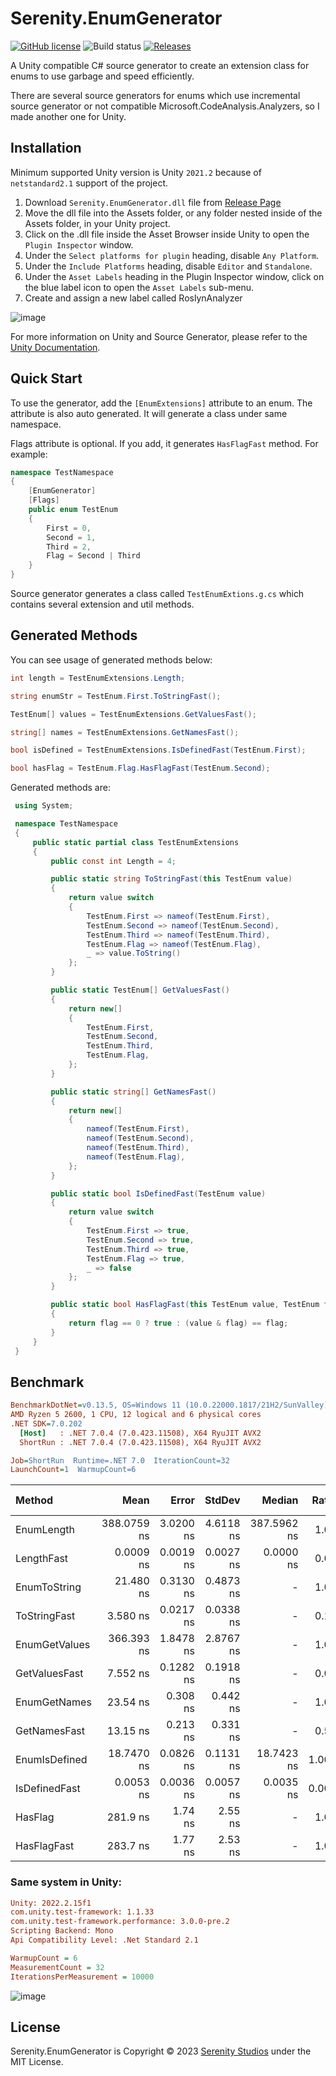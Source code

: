 # Serenity.EnumGenerator
[![GitHub license](https://img.shields.io/badge/license-MIT-blue.svg)](https://raw.githubusercontent.com/serenitystudio/Serenity.EnumGenerator/master/LICENSE)
![Build status](https://github.com/serenitystudio/Serenity.EnumGenerator/actions/workflows/build-release.yml/badge.svg)
[![Releases](https://img.shields.io/github/release/serenitystudio/Serenity.EnumGenerator.svg)](https://github.com/serenitystudio/Serenity.EnumGenerator/releases)

A Unity compatible C# source generator to create an extension class for enums to use garbage and speed efficiently.

There are several source generators for enums which use incremental source generator or not compatible Microsoft.CodeAnalysis.Analyzers, so I made another one for Unity.

## Installation
Minimum supported Unity version is Unity `2021.2` because of `netstandard2.1` support of the project.

1. Download `Serenity.EnumGenerator.dll` file from [Release Page](https://github.com/serenitystudio/Serenity.EnumGenerator/releases)
2. Move the dll file into the Assets folder, or any folder nested inside of the Assets folder, in your Unity project.
3. Click on the .dll file inside the Asset Browser inside Unity to open the `Plugin Inspector` window.
4. Under the `Select platforms for plugin` heading, disable `Any Platform`. 
5. Under the `Include Platforms` heading, disable `Editor` and `Standalone`.
6. Under the `Asset Labels` heading in the Plugin Inspector window, click on the blue label icon to open the `Asset Labels` sub-menu.
7. Create and assign a new label called RoslynAnalyzer

![image](screenshots/UnityInspectorExample.png)

For more information on Unity and Source Generator, please refer to the [Unity Documentation](https://docs.unity3d.com/Manual/roslyn-analyzers.html).

## Quick Start
To use the generator, add the `[EnumExtensions]` attribute to an enum. The attribute is also auto generated. It will generate a class under same namespace.

Flags attribute is optional. If you add, it generates `HasFlagFast` method. For example:

```csharp
namespace TestNamespace
{
    [EnumGenerator]
    [Flags]
    public enum TestEnum
    {
        First = 0,
        Second = 1,
        Third = 2,
        Flag = Second | Third
    }
}
```

Source generator generates a class called `TestEnumExtions.g.cs` which contains several extension and util methods. 

## Generated Methods
You can see usage of generated methods below:

```csharp
int length = TestEnumExtensions.Length;

string enumStr = TestEnum.First.ToStringFast();

TestEnum[] values = TestEnumExtensions.GetValuesFast();

string[] names = TestEnumExtensions.GetNamesFast();

bool isDefined = TestEnumExtensions.IsDefinedFast(TestEnum.First);

bool hasFlag = TestEnum.Flag.HasFlagFast(TestEnum.Second);
```

Generated methods are:
```csharp
 using System;

 namespace TestNamespace
 {
     public static partial class TestEnumExtensions
     {
         public const int Length = 4;

         public static string ToStringFast(this TestEnum value)
         {
             return value switch
             {
                 TestEnum.First => nameof(TestEnum.First),
                 TestEnum.Second => nameof(TestEnum.Second),
                 TestEnum.Third => nameof(TestEnum.Third),
                 TestEnum.Flag => nameof(TestEnum.Flag),
                 _ => value.ToString()
             };
         }

         public static TestEnum[] GetValuesFast()
         {
             return new[]
             {
                 TestEnum.First,
                 TestEnum.Second,
                 TestEnum.Third,
                 TestEnum.Flag,
             };
         }

         public static string[] GetNamesFast()
         {
             return new[]
             {
                 nameof(TestEnum.First),
                 nameof(TestEnum.Second),
                 nameof(TestEnum.Third),
                 nameof(TestEnum.Flag),
             };
         }

         public static bool IsDefinedFast(TestEnum value)
         {
             return value switch
             {
                 TestEnum.First => true,
                 TestEnum.Second => true,
                 TestEnum.Third => true,
                 TestEnum.Flag => true,
                 _ => false
             };
         }

         public static bool HasFlagFast(this TestEnum value, TestEnum flag)
         {
             return flag == 0 ? true : (value & flag) == flag;
         }
     }
 }
```

## Benchmark

``` ini
BenchmarkDotNet=v0.13.5, OS=Windows 11 (10.0.22000.1817/21H2/SunValley)
AMD Ryzen 5 2600, 1 CPU, 12 logical and 6 physical cores
.NET SDK=7.0.202
  [Host]   : .NET 7.0.4 (7.0.423.11508), X64 RyuJIT AVX2
  ShortRun : .NET 7.0.4 (7.0.423.11508), X64 RyuJIT AVX2

Job=ShortRun  Runtime=.NET 7.0  IterationCount=32  
LaunchCount=1  WarmupCount=6  
```
| Method        |        Mean |     Error |    StdDev |      Median |  Ratio |   Gen0 | Allocated | Alloc Ratio |
|:--------------|------------:|----------:|----------:|------------:|-------:|-------:|----------:|------------:|
| EnumLength    | 388.0759 ns | 3.0200 ns | 4.6118 ns | 387.5962 ns |   1.00 | 0.0324 |     136 B |        1.00 |
| LengthFast    |   0.0009 ns | 0.0019 ns | 0.0027 ns |   0.0000 ns |   0.00 |      - |         - |        0.00 |
| EnumToString  |   21.480 ns | 0.3130 ns | 0.4873 ns |           - |   1.00 | 0.0057 |      24 B |        1.00 |
| ToStringFast  |    3.580 ns | 0.0217 ns | 0.0338 ns |           - |   0.17 |      - |         - |        0.00 |
| EnumGetValues |  366.393 ns | 1.8478 ns | 2.8767 ns |           - |   1.00 | 0.0324 |     136 B |        1.00 |
| GetValuesFast |    7.552 ns | 0.1282 ns | 0.1918 ns |           - |   0.02 | 0.0096 |      40 B |        0.29 |
| EnumGetNames  |    23.54 ns |  0.308 ns |  0.442 ns |           - |   1.00 | 0.0134 |      56 B |        1.00 |
| GetNamesFast  |    13.15 ns |  0.213 ns |  0.331 ns |           - |   0.56 | 0.0134 |      56 B |        1.00 |
| EnumIsDefined |  18.7470 ns | 0.0826 ns | 0.1131 ns |  18.7423 ns |  1.000 |      - |         - |          NA |
| IsDefinedFast |   0.0053 ns | 0.0036 ns | 0.0057 ns |   0.0035 ns |  0.000 |      - |         - |          NA |
| HasFlag       |    281.9 ns |   1.74 ns |   2.55 ns |           - |   1.00 |      - |         - |          NA |
| HasFlagFast   |    283.7 ns |   1.77 ns |   2.53 ns |           - |   1.01 |      - |         - |          NA |

### Same system in Unity:
``` ini
Unity: 2022.2.15f1
com.unity.test-framework: 1.1.33
com.unity.test-framework.performance: 3.0.0-pre.2
Scripting Backend: Mono
Api Compatibility Level: .Net Standard 2.1

WarmupCount = 6 
MeasurementCount = 32 
IterationsPerMeasurement = 10000
```
![image](screenshots/UnityBenchmark.png)

## License

Serenity.EnumGenerator is Copyright © 2023 [Serenity Studios](https://github.com/serenitystudio) under the MIT License.